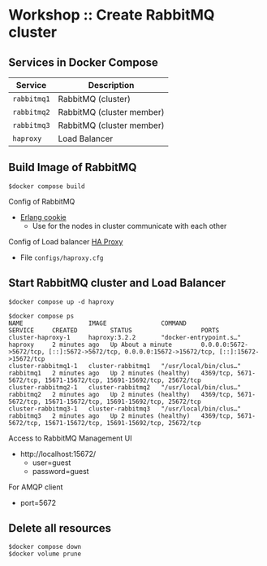 # Workshop :: Create RabbitMQ cluster


## Services in Docker Compose

| Service     | Description               |
| ----------- | ------------------------- |
| `rabbitmq1` | RabbitMQ (cluster)        |
| `rabbitmq2` | RabbitMQ (cluster member) |
| `rabbitmq3` | RabbitMQ (cluster member) |
| `haproxy`   | Load Balancer             |

## Build Image of RabbitMQ
```
$docker compose build
```

Config of RabbitMQ
* [Erlang cookie](https://www.rabbitmq.com/docs/clustering#erlang-cookie)
  * Use for the nodes in cluster communicate with each other

Config of Load balancer [HA Proxy](http://www.haproxy.org/)
* File `configs/haproxy.cfg`


## Start RabbitMQ cluster and Load Balancer
```
$docker compose up -d haproxy

$docker compose ps
NAME                  IMAGE               COMMAND                  SERVICE     CREATED         STATUS                   PORTS
cluster-haproxy-1     haproxy:3.2.2       "docker-entrypoint.s…"   haproxy     2 minutes ago   Up About a minute        0.0.0.0:5672->5672/tcp, [::]:5672->5672/tcp, 0.0.0.0:15672->15672/tcp, [::]:15672->15672/tcp
cluster-rabbitmq1-1   cluster-rabbitmq1   "/usr/local/bin/clus…"   rabbitmq1   2 minutes ago   Up 2 minutes (healthy)   4369/tcp, 5671-5672/tcp, 15671-15672/tcp, 15691-15692/tcp, 25672/tcp
cluster-rabbitmq2-1   cluster-rabbitmq2   "/usr/local/bin/clus…"   rabbitmq2   2 minutes ago   Up 2 minutes (healthy)   4369/tcp, 5671-5672/tcp, 15671-15672/tcp, 15691-15692/tcp, 25672/tcp
cluster-rabbitmq3-1   cluster-rabbitmq3   "/usr/local/bin/clus…"   rabbitmq3   2 minutes ago   Up 2 minutes (healthy)   4369/tcp, 5671-5672/tcp, 15671-15672/tcp, 15691-15692/tcp, 25672/tcp
```

Access to RabbitMQ Management UI
* http://localhost:15672/
  * user=guest
  * password=guest

For AMQP client
* port=5672


## Delete all resources
```
$docker compose down
$docker volume prune
```